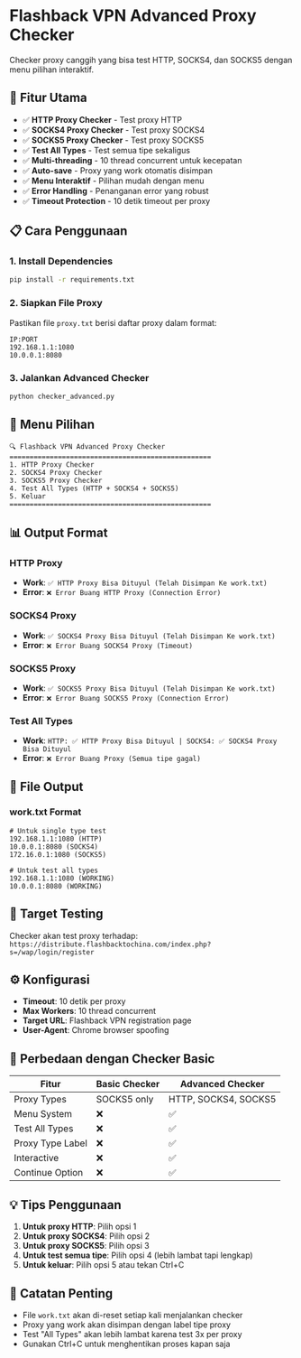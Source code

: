 # Flashback VPN Advanced Proxy Checker

Checker proxy canggih yang bisa test HTTP, SOCKS4, dan SOCKS5 dengan menu pilihan interaktif.

## 🚀 Fitur Utama

- ✅ **HTTP Proxy Checker** - Test proxy HTTP
- ✅ **SOCKS4 Proxy Checker** - Test proxy SOCKS4  
- ✅ **SOCKS5 Proxy Checker** - Test proxy SOCKS5
- ✅ **Test All Types** - Test semua tipe sekaligus
- ✅ **Multi-threading** - 10 thread concurrent untuk kecepatan
- ✅ **Auto-save** - Proxy yang work otomatis disimpan
- ✅ **Menu Interaktif** - Pilihan mudah dengan menu
- ✅ **Error Handling** - Penanganan error yang robust
- ✅ **Timeout Protection** - 10 detik timeout per proxy

## 📋 Cara Penggunaan

### 1. Install Dependencies
```bash
pip install -r requirements.txt
```

### 2. Siapkan File Proxy
Pastikan file `proxy.txt` berisi daftar proxy dalam format:
```
IP:PORT
192.168.1.1:1080
10.0.0.1:8080
```

### 3. Jalankan Advanced Checker
```bash
python checker_advanced.py
```

## 🎯 Menu Pilihan

```
🔍 Flashback VPN Advanced Proxy Checker
==================================================
1. HTTP Proxy Checker
2. SOCKS4 Proxy Checker
3. SOCKS5 Proxy Checker
4. Test All Types (HTTP + SOCKS4 + SOCKS5)
5. Keluar
==================================================
```

## 📊 Output Format

### HTTP Proxy
- **Work**: `✅ HTTP Proxy Bisa Dituyul (Telah Disimpan Ke work.txt)`
- **Error**: `❌ Error Buang HTTP Proxy (Connection Error)`

### SOCKS4 Proxy  
- **Work**: `✅ SOCKS4 Proxy Bisa Dituyul (Telah Disimpan Ke work.txt)`
- **Error**: `❌ Error Buang SOCKS4 Proxy (Timeout)`

### SOCKS5 Proxy
- **Work**: `✅ SOCKS5 Proxy Bisa Dituyul (Telah Disimpan Ke work.txt)`
- **Error**: `❌ Error Buang SOCKS5 Proxy (Connection Error)`

### Test All Types
- **Work**: `HTTP: ✅ HTTP Proxy Bisa Dituyul | SOCKS4: ✅ SOCKS4 Proxy Bisa Dituyul`
- **Error**: `❌ Error Buang Proxy (Semua tipe gagal)`

## 📁 File Output

### work.txt Format
```
# Untuk single type test
192.168.1.1:1080 (HTTP)
10.0.0.1:8080 (SOCKS4)
172.16.0.1:1080 (SOCKS5)

# Untuk test all types
192.168.1.1:1080 (WORKING)
10.0.0.1:8080 (WORKING)
```

## 🎯 Target Testing

Checker akan test proxy terhadap:
`https://distribute.flashbacktochina.com/index.php?s=/wap/login/register`

## ⚙️ Konfigurasi

- **Timeout**: 10 detik per proxy
- **Max Workers**: 10 thread concurrent
- **Target URL**: Flashback VPN registration page
- **User-Agent**: Chrome browser spoofing

## 🔄 Perbedaan dengan Checker Basic

| Fitur | Basic Checker | Advanced Checker |
|-------|---------------|------------------|
| Proxy Types | SOCKS5 only | HTTP, SOCKS4, SOCKS5 |
| Menu System | ❌ | ✅ |
| Test All Types | ❌ | ✅ |
| Proxy Type Label | ❌ | ✅ |
| Interactive | ❌ | ✅ |
| Continue Option | ❌ | ✅ |

## 💡 Tips Penggunaan

1. **Untuk proxy HTTP**: Pilih opsi 1
2. **Untuk proxy SOCKS4**: Pilih opsi 2  
3. **Untuk proxy SOCKS5**: Pilih opsi 3
4. **Untuk test semua tipe**: Pilih opsi 4 (lebih lambat tapi lengkap)
5. **Untuk keluar**: Pilih opsi 5 atau tekan Ctrl+C

## 🚨 Catatan Penting

- File `work.txt` akan di-reset setiap kali menjalankan checker
- Proxy yang work akan disimpan dengan label tipe proxy
- Test "All Types" akan lebih lambat karena test 3x per proxy
- Gunakan Ctrl+C untuk menghentikan proses kapan saja 

